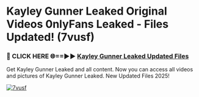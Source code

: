# Kayley Gunner Leaked Original Videos 0nlyFans Leaked - Files Updated! (7vusf)

<h3>🔴 CLICK HERE 🌐==►► <a href="https://tinyurl.com/2m67pmp6" rel="nofollow">Kayley Gunner Leaked Updated Files</a></h3>

Get Kayley Gunner Leaked and all content. Now you can access all videos and pictures of Kayley Gunner Leaked. New Updated Files 2025!

[![7vusf](https://i.imgur.com/H4QAA4z.gif)](https://tinyurl.com/2m67pmp6)